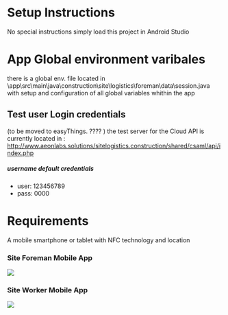 # Setup Instructions
No special instructions simply load this project in Android Studio 

# App Global environment varibales
there is a global env. file located in \app\src\main\java\construction\site\logistics\foreman\data\session.java with setup and configuration of all global variables whithin the app

## Test user Login credentials
(to be moved to easyThings. ???? )
the test server for the Cloud API is currently located in : http://www.aeonlabs.solutions/sitelogistics.construction/shared/csaml/api/index.php

##### username default credentials
- user: 123456789
- pass: 0000


# Requirements
A mobile smartphone or tablet with NFC technology and location 

### Site Foreman Mobile App
![](https://github.com/aeonSolutions/Site-Logistics-Platform/blob/main/Android/Foreman/ScreenShots/Screenshot_20201117-124355.jpg)

### Site Worker Mobile App
![](https://github.com/aeonSolutions/Site-Logistics-Platform/blob/main/Android/siteWorker/ScreenShots/mainMenu.png)

